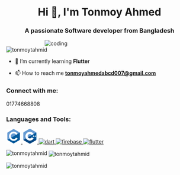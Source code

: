 <h1 align="center">Hi 👋, I'm Tonmoy Ahmed</h1>
<h3 align="center">A passionate Software developer from Bangladesh</h3>
<img align="right"alt="coding"width="400"src="https://user-images.githubusercontent.com/55389276/140866485-8fb1c876-9a8f-4d6a-98dc-08c4981eaf70.gif">

<p align="left"> <img src="https://komarev.com/ghpvc/?username=tonmoytahmid&label=Profile%20views&color=0e75b6&style=flat" alt="tonmoytahmid" /> </p>

- 🌱 I’m currently learning **Flutter**

- 📫 How to reach me **tonmoyahmedabcd007@gmail.com**

<h3 align="left">Connect with me:</h3>
<p align="left"> 01774668808
</p>

<h3 align="left">Languages and Tools:</h3>
<p align="left"> <a href="https://www.cprogramming.com/" target="_blank" rel="noreferrer"> <img src="https://raw.githubusercontent.com/devicons/devicon/master/icons/c/c-original.svg" alt="c" width="40" height="40"/> </a> <a href="https://www.w3schools.com/cpp/" target="_blank" rel="noreferrer"> <img src="https://raw.githubusercontent.com/devicons/devicon/master/icons/cplusplus/cplusplus-original.svg" alt="cplusplus" width="40" height="40"/> </a> <a href="https://dart.dev" target="_blank" rel="noreferrer"> <img src="https://www.vectorlogo.zone/logos/dartlang/dartlang-icon.svg" alt="dart" width="40" height="40"/> </a> <a href="https://firebase.google.com/" target="_blank" rel="noreferrer"> <img src="https://www.vectorlogo.zone/logos/firebase/firebase-icon.svg" alt="firebase" width="40" height="40"/> </a> <a href="https://flutter.dev" target="_blank" rel="noreferrer"> <img src="https://www.vectorlogo.zone/logos/flutterio/flutterio-icon.svg" alt="flutter" width="40" height="40"/> </a> </p>

<p><img align="left" src="https://github-readme-stats.vercel.app/api/top-langs?username=tonmoytahmid&show_icons=true&locale=en&layout=compact" alt="tonmoytahmid" /></p>

<p>&nbsp;<img align="center" src="https://github-readme-stats.vercel.app/api?username=tonmoytahmid&show_icons=true&locale=en" alt="tonmoytahmid" /></p>

<p><img align="center" src="https://github-readme-streak-stats.herokuapp.com/?user=tonmoytahmid&" alt="tonmoytahmid" /></p>
